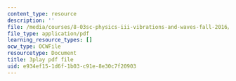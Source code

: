 ```yaml
---
content_type: resource
description: ''
file: /media/courses/8-03sc-physics-iii-vibrations-and-waves-fall-2016/e934ef151d6f1b03c91e8e30c7f20903_FCFpaKcpuXQ.pdf
file_type: application/pdf
learning_resource_types: []
ocw_type: OCWFile
resourcetype: Document
title: 3play pdf file
uid: e934ef15-1d6f-1b03-c91e-8e30c7f20903
---
```

